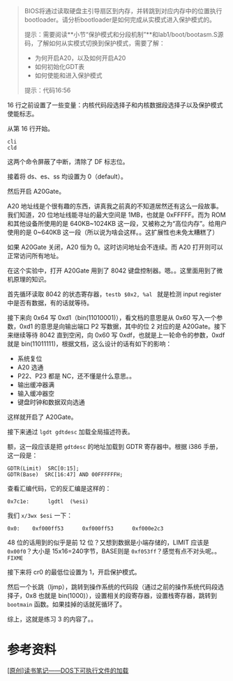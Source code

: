 > BIOS将通过读取硬盘主引导扇区到内存，并转跳到对应内存中的位置执行bootloader。请分析bootloader是如何完成从实模式进入保护模式的。
>
> 提示：需要阅读**小节“保护模式和分段机制”**和lab1/boot/bootasm.S源码，了解如何从实模式切换到保护模式，需要了解：
>
> - 为何开启A20，以及如何开启A20
> - 如何初始化GDT表
> - 如何使能和进入保护模式
>
> 提示：代码16:56

16 行之前设置了一些变量：内核代码段选择子和内核数据段选择子以及保护模式使能标志。

从第 16 行开始。

```assembly
cli
cld
```

这两个命令屏蔽了中断，清除了 DF 标志位。

接着将 ds、es、ss 均设置为 0（default）。

然后开启 A20Gate。

A20 地址线是个很有趣的东西，讲真我之前真的不知道居然还有这么一段故事。我们知道，20 位地址线能寻址的最大空间是 1MB，也就是 0xFFFFF。而为 ROM 和其他设备所使用的是 640KB~1024KB 这一段，又被称之为“高位内存”。给用户使用的是 0~640KB 这一段（所以说为啥会这样。。这扩展性也未免太糟糕了）

如果 A20Gate 关闭，A20 恒为 0。这时访问地址会不连续。而 A20 打开则可以正常访问所有地址。

在这个实验中，打开 A20Gate 用到了 8042 键盘控制器。嗯。。这里面用到了微机原理的知识。

首先循环读取 8042 的状态寄存器，`testb $0x2, %al ` 就是检测 input register 中是否有数据，有的话就等待。

接下来向 0x64 写 0xd1（bin(11010001)），看文档的意思是从 0x60 写入一个参数，0xd1 的意思是向输出端口 P2 写数据，其中的位 2 对应的是 A20Gate。接下来继续等待 8042 直到空闲，向 0x60 写 0xdf，也就是上一轮命令的参数，0xdf 就是 bin(11011111)，根据文档，这么设计的话有如下的影响：

- 系统复位
- A20 选通
- P22、P23 都是 NC，还不懂是什么意思。。
- 输出缓冲器满
- 输入缓冲器空
- 键盘时钟和数据双向选通

这样就开启了 A20Gate。

接下来通过 `lgdt gdtdesc` 加载全局描述符表。

额，这一段应该是把 `gdtdesc` 的地址加载到 GDTR 寄存器中。根据 i386 手册，这一段是：

```
GDTR(Limit)  SRC[0:15];
GDTR(Base)  SRC[16:47] AND 00FFFFFFH; 
```

查看汇编代码，它的反汇编是这样的：

```
0x7c1e:      lgdtl  (%esi)
```

我们 `x/3wx $esi` 一下：

```
0x0:    0xf000ff53      0xf000ff53      0xf000e2c3
```

48 位的话用到的似乎是前 12 位？又想到数据是小端存储的，LIMIT 应该是 `0x00f0`？大小是 15x16=240字节，BASE则是 `0xf053ff`？感觉有点不对头呢。。`FIXME`

接下来将 cr0 的最低位设置为 1，开启保护模式。

然后一个长跳（ljmp），跳转到操作系统的代码段（通过之前的操作系统代码段选择子，0x8 也就是 bin(1000)），设置相关的段寄存器，设置栈寄存器，跳转到 `bootmain` 函数。如果挂掉的话就死循环了。

综上，这就是练习 3 的内容了。。

# 参考资料

[[原创]读书笔记——DOS下可执行文件的加载](https://bbs.pediy.com/thread-77282.htm)